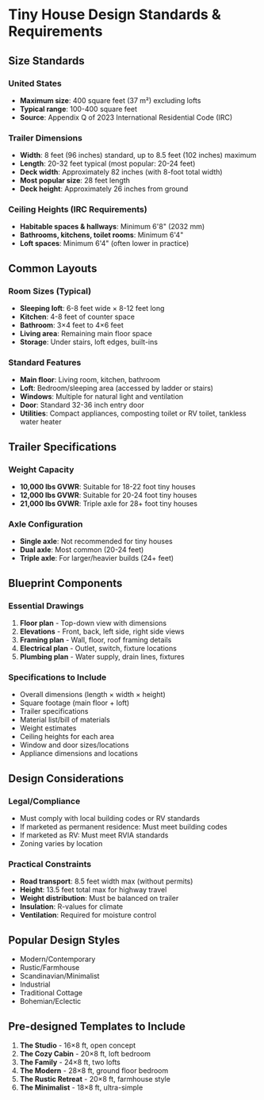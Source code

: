 # Tiny House Design Standards & Requirements

## Size Standards

### United States
- **Maximum size**: 400 square feet (37 m²) excluding lofts
- **Typical range**: 100-400 square feet
- **Source**: Appendix Q of 2023 International Residential Code (IRC)

### Trailer Dimensions
- **Width**: 8 feet (96 inches) standard, up to 8.5 feet (102 inches) maximum
- **Length**: 20-32 feet typical (most popular: 20-24 feet)
- **Deck width**: Approximately 82 inches (with 8-foot total width)
- **Most popular size**: 28 feet length
- **Deck height**: Approximately 26 inches from ground

### Ceiling Heights (IRC Requirements)
- **Habitable spaces & hallways**: Minimum 6'8" (2032 mm)
- **Bathrooms, kitchens, toilet rooms**: Minimum 6'4"
- **Loft spaces**: Minimum 6'4" (often lower in practice)

## Common Layouts

### Room Sizes (Typical)
- **Sleeping loft**: 6-8 feet wide × 8-12 feet long
- **Kitchen**: 4-8 feet of counter space
- **Bathroom**: 3×4 feet to 4×6 feet
- **Living area**: Remaining main floor space
- **Storage**: Under stairs, loft edges, built-ins

### Standard Features
- **Main floor**: Living room, kitchen, bathroom
- **Loft**: Bedroom/sleeping area (accessed by ladder or stairs)
- **Windows**: Multiple for natural light and ventilation
- **Door**: Standard 32-36 inch entry door
- **Utilities**: Compact appliances, composting toilet or RV toilet, tankless water heater

## Trailer Specifications

### Weight Capacity
- **10,000 lbs GVWR**: Suitable for 18-22 foot tiny houses
- **12,000 lbs GVWR**: Suitable for 20-24 foot tiny houses
- **21,000 lbs GVWR**: Triple axle for 28+ foot tiny houses

### Axle Configuration
- **Single axle**: Not recommended for tiny houses
- **Dual axle**: Most common (20-24 feet)
- **Triple axle**: For larger/heavier builds (24+ feet)

## Blueprint Components

### Essential Drawings
1. **Floor plan** - Top-down view with dimensions
2. **Elevations** - Front, back, left side, right side views
3. **Framing plan** - Wall, floor, roof framing details
4. **Electrical plan** - Outlet, switch, fixture locations
5. **Plumbing plan** - Water supply, drain lines, fixtures

### Specifications to Include
- Overall dimensions (length × width × height)
- Square footage (main floor + loft)
- Trailer specifications
- Material list/bill of materials
- Weight estimates
- Ceiling heights for each area
- Window and door sizes/locations
- Appliance dimensions and locations

## Design Considerations

### Legal/Compliance
- Must comply with local building codes or RV standards
- If marketed as permanent residence: Must meet building codes
- If marketed as RV: Must meet RVIA standards
- Zoning varies by location

### Practical Constraints
- **Road transport**: 8.5 feet width max (without permits)
- **Height**: 13.5 feet total max for highway travel
- **Weight distribution**: Must be balanced on trailer
- **Insulation**: R-values for climate
- **Ventilation**: Required for moisture control

## Popular Design Styles
- Modern/Contemporary
- Rustic/Farmhouse
- Scandinavian/Minimalist
- Industrial
- Traditional Cottage
- Bohemian/Eclectic

## Pre-designed Templates to Include
1. **The Studio** - 16×8 ft, open concept
2. **The Cozy Cabin** - 20×8 ft, loft bedroom
3. **The Family** - 24×8 ft, two lofts
4. **The Modern** - 28×8 ft, ground floor bedroom
5. **The Rustic Retreat** - 20×8 ft, farmhouse style
6. **The Minimalist** - 18×8 ft, ultra-simple

